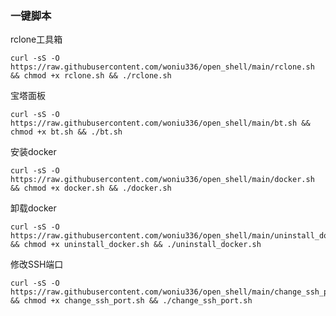 ### 一键脚本

rclone工具箱

```shell
curl -sS -O https://raw.githubusercontent.com/woniu336/open_shell/main/rclone.sh && chmod +x rclone.sh && ./rclone.sh
```

宝塔面板

```shell
curl -sS -O https://raw.githubusercontent.com/woniu336/open_shell/main/bt.sh && chmod +x bt.sh && ./bt.sh
```

安装docker

```shell
curl -sS -O https://raw.githubusercontent.com/woniu336/open_shell/main/docker.sh && chmod +x docker.sh && ./docker.sh
```

卸载docker

```shell
curl -sS -O https://raw.githubusercontent.com/woniu336/open_shell/main/uninstall_docker.sh && chmod +x uninstall_docker.sh && ./uninstall_docker.sh
```


修改SSH端口

```shell
curl -sS -O https://raw.githubusercontent.com/woniu336/open_shell/main/change_ssh_port.sh && chmod +x change_ssh_port.sh && ./change_ssh_port.sh
```

